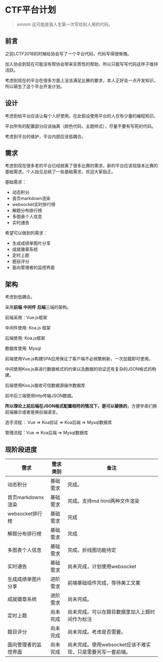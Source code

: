 # CTF平台计划

>  emmm  这可能是我人生第一次写给别人用的代码。



## 前言

之前LCTF2018的时候给协会写了一个平台代码，代码写得很惭愧。

加入协会到现在可能没有帮协会带来实质性的帮助，所以只能写写代码这样子维持活跃。

考虑到现在的平台在很多方面上没法满足比赛的要求，本人正好会一点开发知识，所以萌生了这个平台开发计划。



## 设计

考虑到给平台应该让每个人好使用，在此假设使用平台的人仅有少量的编程知识。

平台所有的配置部分应该抽离（颜色代码，主题样式），尽量不要有写死的代码。

考虑到平台的维护，平台内部应该低耦合。



## 需求

考虑到现在很多老的平台已经脱离了很多比赛的需求，新的平台应该现版本比赛的基础需求。个人拙见总结了一些基础需求，欢迎大家指正。



基础需求：

+ 动态积分
+ 首页markdown渲染
+ websocket实时排行榜
+ 解题分布排行榜
+ 多图表个人信息
+ 实时通告



希望可以做到的需求：

+ 生成成绩单图片分享
+ 成就徽章系统
+ 定时上题
+ 题目评分
+ 面向管理者的监控界面



## 架构

考虑到低耦合。

采用**前端** **中间件** **后端**三端的架构。

前端采用：Vue.js框架

中间件使用:  Koa.js 框架

后端使用: Koa.js框架

数据库使用: Mysql



前端使用Vue.js构建SPA应用保证了客户端不必频繁刷新，一次加载即可使用。

中间使用Koa.js来进行数据格式的约束以及数据的验证还有复杂的JSON格式的构建。

后端使用Koa.js接收可信数据源操作数据库



前中后三端使用http传输JSON数据。



**所以理论上前后端在JSON格式配置相符的情况下，是可以替换的**，方便学弟们换前端展示或者是换后端语言。



选手流程： Vue => Koa验证 => Koa后端 => Mysql数据库

管理流程：Vue => Koa后端 => Mysql数据库



## 现阶段进度

| 需求            | 需求类别 | 备注                                       |
| ------------- | ---- | ---------------------------------------- |
| 动态积分          | 基础需求 | 完成。                                 |
| 首页markdownx渲染 | 基础需求 | 完成。支持md html两种文件渲染                          |
| websocket排行榜  | 基础需求 | 完成                                       |
| 解题分布排行榜       | 基础需求 | 完成                                       |
| 多图表个人信息       | 基础需求 | 完成，折线图功能待定                               |
| 实时通告          | 基础需求 | 尚未完成，计划使用websocket                       |
| 生成成绩单图片分享     | 进阶需求 | 前端基础组件完成，等待美工文案        |
| 成就徽章系统        | 进阶需求 | 尚未完成。                                    |
| 定时上题          | 尚未完成 | 尚未完成。可以在题目数据里加入上题时间作为标注 |
| 题目评分          | 尚未完成 | 尚未完成。考虑是否需要。                             |
| 面向管理者的监控界面    | 尚未完成 | 尚未完成。使用websocket应该不难实现，只是需要另写一套前端。       |


